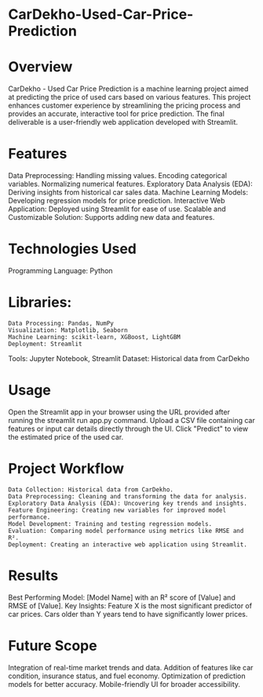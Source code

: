 # CarDekho-Used-Car-Price-Prediction

# Overview
CarDekho - Used Car Price Prediction is a machine learning project aimed at predicting the price of used cars based on various features. This project enhances customer experience by streamlining the pricing process and provides an accurate, interactive tool for price prediction. The final deliverable is a user-friendly web application developed with Streamlit.

# Features
  Data Preprocessing:
    Handling missing values.
    Encoding categorical variables.
    Normalizing numerical features.
  Exploratory Data Analysis (EDA):
    Deriving insights from historical car sales data.
  Machine Learning Models:
    Developing regression models for price prediction.
  Interactive Web Application:
    Deployed using Streamlit for ease of use.
  Scalable and Customizable Solution:
    Supports adding new data and features.
# Technologies Used
   Programming Language: Python
 # Libraries:
    Data Processing: Pandas, NumPy
    Visualization: Matplotlib, Seaborn
    Machine Learning: scikit-learn, XGBoost, LightGBM
    Deployment: Streamlit
Tools: Jupyter Notebook, Streamlit
Dataset: Historical data from CarDekho

#  Usage
Open the Streamlit app in your browser using the URL provided after running the streamlit run app.py command.
Upload a CSV file containing car features or input car details directly through the UI.
Click "Predict" to view the estimated price of the used car.

# Project Workflow
    Data Collection: Historical data from CarDekho.
    Data Preprocessing: Cleaning and transforming the data for analysis.
    Exploratory Data Analysis (EDA): Uncovering key trends and insights.
    Feature Engineering: Creating new variables for improved model performance.
    Model Development: Training and testing regression models.
    Evaluation: Comparing model performance using metrics like RMSE and R².
    Deployment: Creating an interactive web application using Streamlit.

# Results
  Best Performing Model: [Model Name] with an R² score of [Value] and RMSE of [Value].
  Key Insights:
  Feature X is the most significant predictor of car prices.
  Cars older than Y years tend to have significantly lower prices.
# Future Scope
  Integration of real-time market trends and data.
  Addition of features like car condition, insurance status, and fuel economy.
  Optimization of prediction models for better accuracy.
  Mobile-friendly UI for broader accessibility.    

